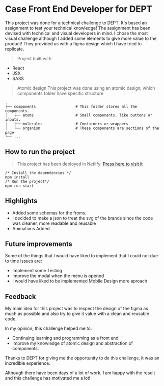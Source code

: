 # Case Front End Developer for DEPT

This project was done for a technical challenge to DEPT.
It's based an assignment to test your technical knowledge! The assignment has been devised with technical and visual developers in mind.
I chose the most visual challenge although I added some elements to give more value to the product! They provided us with a figma design which I have tried to replicate.

> Project built with:

- React
- JSX
- SASS

> Atomic design
> This project was done using an atomic design, which components folder have specific structure:

    .
    ├── components                  # This folder stores all the components.
    │   ├── atoms                   # Small components, like buttons or inputs.
    │   ├── molecules               # Containers or wrappers
    │   └── organism                # These components are sections of the page
    └── ...

## How to run the project

> This project has been deployed in Netlify: <a href="https://62de004a705cf951665b046f--steady-nougat-8865a2.netlify.app/">Press here to visit it</a>

```
/* Install the dependencies */
npm install
/* Run the project*/
npm run start

```

## Highlights

- Added some schemas for the froms.
- I decided to make a json to treat the svg of the brands since the code was cleaner, more readable and reusable
- Animations Added

## Future improvements

Some of the things that I would have liked to implement that I could not due to time issues are:

- Implement some Testing
- Improve the modal when the menu is opened
- I would have liked to be implemented Mobile Design more aproach

## Feedback

My main idea for this project was to respect the design of the figma as much as possible and also try to give it value with a clean and reusable code.

In my opinion, this challenge helped me to:

- Continuing learning and programming as a front end
- Improve my knowledge of atomic design and abstraction of components.

Thanks to DEPT for giving me the opportunity to do this challenge, it was an incredible experience.

Although there have been days of a lot of work, I am happy with the result and this challenge has motivated me a lot!
